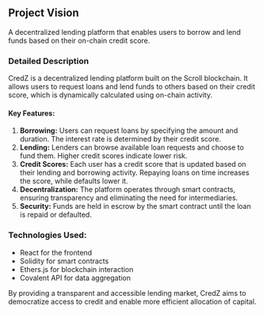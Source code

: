 ## Project Vision
A decentralized lending platform that enables users to borrow and lend funds based on their on-chain credit score.

### Detailed Description
CredZ is a decentralized lending platform built on the Scroll blockchain. It allows users to request loans and lend funds to others based on their credit score, which is dynamically calculated using on-chain activity.

#### Key Features:
1. **Borrowing:** Users can request loans by specifying the amount and duration. The interest rate is determined by their credit score.
2. **Lending:** Lenders can browse available loan requests and choose to fund them. Higher credit scores indicate lower risk.
3. **Credit Scores:** Each user has a credit score that is updated based on their lending and borrowing activity. Repaying loans on time increases the score, while defaults lower it.
4. **Decentralization:** The platform operates through smart contracts, ensuring transparency and eliminating the need for intermediaries.
5. **Security:** Funds are held in escrow by the smart contract until the loan is repaid or defaulted.

### Technologies Used:
- React for the frontend
- Solidity for smart contracts
- Ethers.js for blockchain interaction
- Covalent API for data aggregation

By providing a transparent and accessible lending market, CredZ aims to democratize access to credit and enable more efficient allocation of capital.
